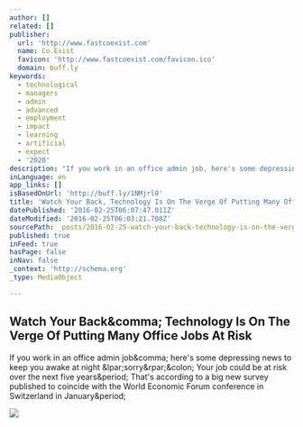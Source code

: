 ```yaml
---
author: []
related: []
publisher:
  url: 'http://www.fastcoexist.com'
  name: Co.Exist
  favicon: 'http://www.fastcoexist.com/favicon.ico'
  domain: buff.ly
keywords:
  - technological
  - managers
  - admin
  - advanced
  - employment
  - impact
  - learning
  - artificial
  - expect
  - '2020'
description: "If you work in an office admin job, here's some depressing news to keep you awake at night (sorry): Your job could be at risk over the next five years. That's according to a big new survey published to coincide with the World Economic Forum conference in Switzerland in January."
inLanguage: en
app_links: []
isBasedOnUrl: 'http://buff.ly/1NMjrl0'
title: 'Watch Your Back, Technology Is On The Verge Of Putting Many Office Jobs At Risk'
datePublished: '2016-02-25T06:07:47.011Z'
dateModified: '2016-02-25T06:03:21.708Z'
sourcePath: _posts/2016-02-25-watch-your-back-technology-is-on-the-verge-of-putting-many.md
published: true
inFeed: true
hasPage: false
inNav: false
_context: 'http://schema.org'
_type: MediaObject

---
```

<article style=""><h1>Watch Your Back&amp;comma; Technology Is On The Verge Of Putting Many Office Jobs At Risk</h1><p>If you work in an office admin job&amp;comma; here's some depressing news to keep you awake at night &amp;lpar;sorry&amp;rpar;&amp;colon; Your job could be at risk over the next five years&amp;period; That's according to a big new survey published to coincide with the World Economic Forum conference in Switzerland in January&amp;period;</p><img src="http://a.fastcompany.net/multisite_files/fastcompany/imagecache/inline-large/inline/2016/02/3055680-inline-i-2-watch-your-back-technology-is-on-the-verge-of-putting-many-office-jobs-at-risk.jpg" /></article>